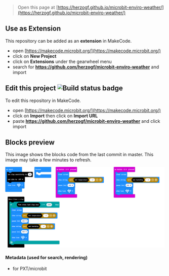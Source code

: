 
> Open this page at [https://herzogf.github.io/microbit-enviro-weather/](https://herzogf.github.io/microbit-enviro-weather/)

## Use as Extension

This repository can be added as an **extension** in MakeCode.

* open [https://makecode.microbit.org/](https://makecode.microbit.org/)
* click on **New Project**
* click on **Extensions** under the gearwheel menu
* search for **https://github.com/herzogf/microbit-enviro-weather** and import

## Edit this project ![Build status badge](https://github.com/herzogf/microbit-enviro-weather/workflows/MakeCode/badge.svg)

To edit this repository in MakeCode.

* open [https://makecode.microbit.org/](https://makecode.microbit.org/)
* click on **Import** then click on **Import URL**
* paste **https://github.com/herzogf/microbit-enviro-weather** and click import

## Blocks preview

This image shows the blocks code from the last commit in master.
This image may take a few minutes to refresh.

![A rendered view of the blocks](https://github.com/herzogf/microbit-enviro-weather/raw/master/.github/makecode/blocks.png)

#### Metadata (used for search, rendering)

* for PXT/microbit
<script src="https://makecode.com/gh-pages-embed.js"></script><script>makeCodeRender("{{ site.makecode.home_url }}", "{{ site.github.owner_name }}/{{ site.github.repository_name }}");</script>

